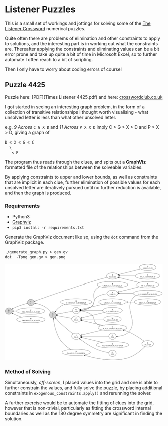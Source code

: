 # Listener Puzzles

This is a small set of workings and jottings for solving some of the [The Listener Crossword](http://www.listenercrossword.com/) 
numerical puzzles.

Quite often there are problems of elimination and other constraints to apply to solutions, and the interesting part is
in working out what the constraints are.  Thereafter applying the constraints and eliminating values can be a bit error
prone and take up quite a bit of time in Microsoft Excel, so to further automate I often reach to a bit of scripting.  

Then I only have to worry about coding errors of course!

## Puzzle 4425

Puzzle here: [PDF](Times Listener 4425.pdf) and here: [crosswordclub.co.uk](https://www.crosswordclub.co.uk/puzzle/crossword/b6649b05551555540157bd58dcaf0195/play_ni)


I got started in seeing an interesting graph problem, in the form of a collection of transitive relationships 
I thought worth visualising - what unsolved letter is less than what other unsolved letter.

e.g. _9 Across_ `C G X D` and _11 Across_ `P X X D` imply C > G > X > D and P > X > D, giving a graph of

```
D < X < G < C
  \
   < P

```

The program thus reads through the clues, and spits out a **GraphViz** formatted file of the relationships between
the solveable variables.

By applying constraints to upper and lower bounds, as well as constraints that are implicit in each clue, further 
elimination of possible values for each unsolved letter are iteratively pursued until no further reduction is available,
and then the graph is produced.

### Requirements

- Python3
- [Graphviz](http://graphviz.org/)
- `pip3 install -r requirements.txt`

 
Generate the GraphViz document like so, using the `dot` command from the GraphViz package.

```
./generate_graph.py > gen.gv
dot  -Tpng gen.gv > gen.png
```

![Generated Graph](gen.png)

### Method of Solving

Simultaneously, _off-screen_, I placed values into the grid and one is able to further constrain the values, and fully 
solve the puzzle, by placing additional constraints in `exogenous_constraints.apply()` and rerunning the solver.

A further exercise would be to automate the fitting of clues into the grid, however that is non-trivial, particularly
as fitting the crossword internal boundaries as well as the 180 degree symmetry are significant in finding the solution.

